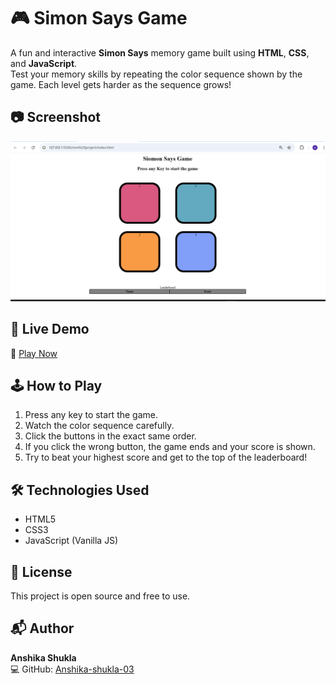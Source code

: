 # 🎮 Simon Says Game

A fun and interactive **Simon Says** memory game built using **HTML**, **CSS**, and **JavaScript**.  
Test your memory skills by repeating the color sequence shown by the game. Each level gets harder as the sequence grows!  

## 📷 Screenshot
![Game Screenshot](game.png)


## 🚀 Live Demo
🔗 [Play Now](https://anshika-shukla-03.github.io/Simon-says-game/)


## 🕹 How to Play
1. Press any key to start the game.
2. Watch the color sequence carefully.
3. Click the buttons in the exact same order.
4. If you click the wrong button, the game ends and your score is shown.
5. Try to beat your highest score and get to the top of the leaderboard!


## 🛠 Technologies Used
- HTML5
- CSS3
- JavaScript (Vanilla JS)


## 📜 License
This project is open source and free to use.


## 📬 Author
**Anshika Shukla**  
💻 GitHub: [Anshika-shukla-03](https://github.com/Anshika-shukla-03)  
